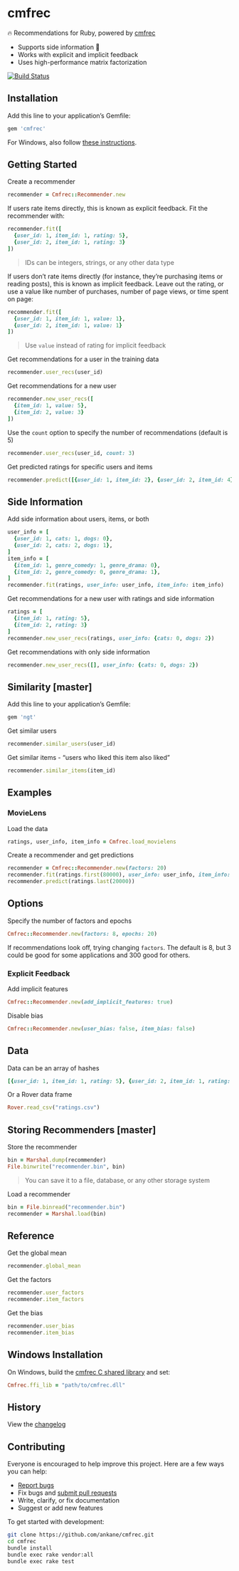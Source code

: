 # cmfrec

:fire: Recommendations for Ruby, powered by [cmfrec](https://github.com/david-cortes/cmfrec)

- Supports side information :tada:
- Works with explicit and implicit feedback
- Uses high-performance matrix factorization

[![Build Status](https://github.com/ankane/cmfrec/workflows/build/badge.svg?branch=master)](https://github.com/ankane/cmfrec/actions)

## Installation

Add this line to your application’s Gemfile:

```ruby
gem 'cmfrec'
```

For Windows, also follow [these instructions](#windows-installation).

## Getting Started

Create a recommender

```ruby
recommender = Cmfrec::Recommender.new
```

If users rate items directly, this is known as explicit feedback. Fit the recommender with:

```ruby
recommender.fit([
  {user_id: 1, item_id: 1, rating: 5},
  {user_id: 2, item_id: 1, rating: 3}
])
```

> IDs can be integers, strings, or any other data type

If users don’t rate items directly (for instance, they’re purchasing items or reading posts), this is known as implicit feedback. Leave out the rating, or use a value like number of purchases, number of page views, or time spent on page:

```ruby
recommender.fit([
  {user_id: 1, item_id: 1, value: 1},
  {user_id: 2, item_id: 1, value: 1}
])
```

> Use `value` instead of rating for implicit feedback

Get recommendations for a user in the training data

```ruby
recommender.user_recs(user_id)
```

Get recommendations for a new user

```ruby
recommender.new_user_recs([
  {item_id: 1, value: 5},
  {item_id: 2, value: 3}
])
```

Use the `count` option to specify the number of recommendations (default is 5)

```ruby
recommender.user_recs(user_id, count: 3)
```

Get predicted ratings for specific users and items

```ruby
recommender.predict([{user_id: 1, item_id: 2}, {user_id: 2, item_id: 4}])
```

## Side Information

Add side information about users, items, or both

```ruby
user_info = [
  {user_id: 1, cats: 1, dogs: 0},
  {user_id: 2, cats: 2, dogs: 1},
]
item_info = [
  {item_id: 1, genre_comedy: 1, genre_drama: 0},
  {item_id: 2, genre_comedy: 0, genre_drama: 1},
]
recommender.fit(ratings, user_info: user_info, item_info: item_info)
```

Get recommendations for a new user with ratings and side information

```ruby
ratings = [
  {item_id: 1, rating: 5},
  {item_id: 2, rating: 3}
]
recommender.new_user_recs(ratings, user_info: {cats: 0, dogs: 2})
```

Get recommendations with only side information

```ruby
recommender.new_user_recs([], user_info: {cats: 0, dogs: 2})
```

## Similarity [master]

Add this line to your application’s Gemfile:

```ruby
gem 'ngt'
```

Get similar users

```ruby
recommender.similar_users(user_id)
```

Get similar items - “users who liked this item also liked”

```ruby
recommender.similar_items(item_id)
```

## Examples

### MovieLens

Load the data

```ruby
ratings, user_info, item_info = Cmfrec.load_movielens
```

Create a recommender and get predictions

```ruby
recommender = Cmfrec::Recommender.new(factors: 20)
recommender.fit(ratings.first(80000), user_info: user_info, item_info: item_info)
recommender.predict(ratings.last(20000))
```

## Options

Specify the number of factors and epochs

```ruby
Cmfrec::Recommender.new(factors: 8, epochs: 20)
```

If recommendations look off, trying changing `factors`. The default is 8, but 3 could be good for some applications and 300 good for others.

### Explicit Feedback

Add implicit features

```ruby
Cmfrec::Recommender.new(add_implicit_features: true)
```

Disable bias

```ruby
Cmfrec::Recommender.new(user_bias: false, item_bias: false)
```

## Data

Data can be an array of hashes

```ruby
[{user_id: 1, item_id: 1, rating: 5}, {user_id: 2, item_id: 1, rating: 3}]
```

Or a Rover data frame

```ruby
Rover.read_csv("ratings.csv")
```

## Storing Recommenders [master]

Store the recommender

```ruby
bin = Marshal.dump(recommender)
File.binwrite("recommender.bin", bin)
```

> You can save it to a file, database, or any other storage system

Load a recommender

```ruby
bin = File.binread("recommender.bin")
recommender = Marshal.load(bin)
```

## Reference

Get the global mean

```ruby
recommender.global_mean
```

Get the factors

```ruby
recommender.user_factors
recommender.item_factors
```

Get the bias

```ruby
recommender.user_bias
recommender.item_bias
```

## Windows Installation

On Windows, build the [cmfrec C shared library](https://github.com/david-cortes/cmfrec#instalation) and set:

```ruby
Cmfrec.ffi_lib = "path/to/cmfrec.dll"
```

## History

View the [changelog](https://github.com/ankane/cmfrec/blob/master/CHANGELOG.md)

## Contributing

Everyone is encouraged to help improve this project. Here are a few ways you can help:

- [Report bugs](https://github.com/ankane/cmfrec/issues)
- Fix bugs and [submit pull requests](https://github.com/ankane/cmfrec/pulls)
- Write, clarify, or fix documentation
- Suggest or add new features

To get started with development:

```sh
git clone https://github.com/ankane/cmfrec.git
cd cmfrec
bundle install
bundle exec rake vendor:all
bundle exec rake test
```
